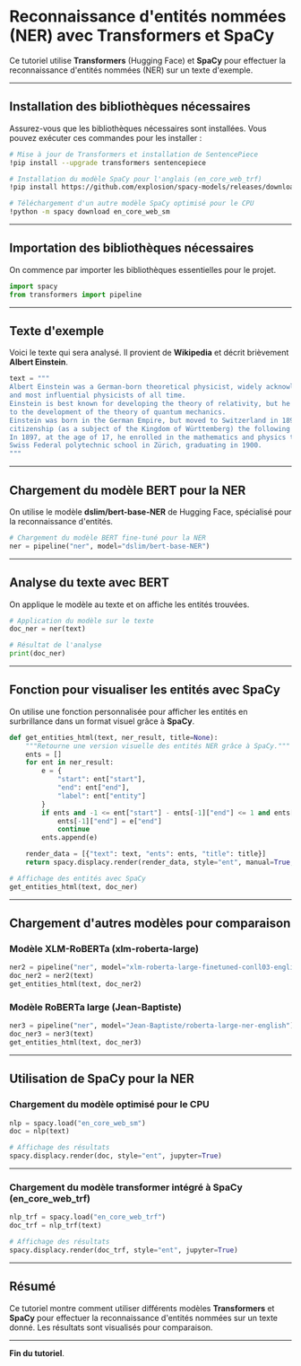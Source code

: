 
# Reconnaissance d'entités nommées (NER) avec Transformers et SpaCy

Ce tutoriel utilise **Transformers** (Hugging Face) et **SpaCy** pour effectuer la reconnaissance d'entités nommées (NER) sur un texte d'exemple.

---

## Installation des bibliothèques nécessaires

Assurez-vous que les bibliothèques nécessaires sont installées. Vous pouvez exécuter ces commandes pour les installer :

```bash
# Mise à jour de Transformers et installation de SentencePiece
!pip install --upgrade transformers sentencepiece

# Installation du modèle SpaCy pour l'anglais (en_core_web_trf)
!pip install https://github.com/explosion/spacy-models/releases/download/en_core_web_trf3.2.0/en_core_web_trf-3.2.0-py3-none-any.whl

# Téléchargement d'un autre modèle SpaCy optimisé pour le CPU
!python -m spacy download en_core_web_sm
```

---

## Importation des bibliothèques nécessaires

On commence par importer les bibliothèques essentielles pour le projet.

```python
import spacy
from transformers import pipeline
```

---

## Texte d'exemple

Voici le texte qui sera analysé. Il provient de **Wikipedia** et décrit brièvement **Albert Einstein**.

```python
text = """
Albert Einstein was a German-born theoretical physicist, widely acknowledged to be one of the greatest
and most influential physicists of all time.
Einstein is best known for developing the theory of relativity, but he also made important contributions
to the development of the theory of quantum mechanics.
Einstein was born in the German Empire, but moved to Switzerland in 1895, forsaking his German
citizenship (as a subject of the Kingdom of Württemberg) the following year.
In 1897, at the age of 17, he enrolled in the mathematics and physics teaching diploma program at the
Swiss Federal polytechnic school in Zürich, graduating in 1900.
"""
```

---

## Chargement du modèle BERT pour la NER

On utilise le modèle **dslim/bert-base-NER** de Hugging Face, spécialisé pour la reconnaissance d'entités.

```python
# Chargement du modèle BERT fine-tuné pour la NER
ner = pipeline("ner", model="dslim/bert-base-NER")
```

---

## Analyse du texte avec BERT

On applique le modèle au texte et on affiche les entités trouvées.

```python
# Application du modèle sur le texte
doc_ner = ner(text)

# Résultat de l'analyse
print(doc_ner)
```

---

## Fonction pour visualiser les entités avec SpaCy

On utilise une fonction personnalisée pour afficher les entités en surbrillance dans un format visuel grâce à **SpaCy**.

```python
def get_entities_html(text, ner_result, title=None):
    """Retourne une version visuelle des entités NER grâce à SpaCy."""
    ents = []
    for ent in ner_result:
        e = {
            "start": ent["start"],
            "end": ent["end"],
            "label": ent["entity"]
        }
        if ents and -1 <= ent["start"] - ents[-1]["end"] <= 1 and ents[-1]["label"] == e["label"]:
            ents[-1]["end"] = e["end"]
            continue
        ents.append(e)

    render_data = [{"text": text, "ents": ents, "title": title}]
    return spacy.displacy.render(render_data, style="ent", manual=True, jupyter=True)

# Affichage des entités avec SpaCy
get_entities_html(text, doc_ner)
```

---

## Chargement d'autres modèles pour comparaison

### Modèle XLM-RoBERTa (xlm-roberta-large)

```python
ner2 = pipeline("ner", model="xlm-roberta-large-finetuned-conll03-english")
doc_ner2 = ner2(text)
get_entities_html(text, doc_ner2)
```

### Modèle RoBERTa large (Jean-Baptiste)

```python
ner3 = pipeline("ner", model="Jean-Baptiste/roberta-large-ner-english")
doc_ner3 = ner3(text)
get_entities_html(text, doc_ner3)
```

---

## Utilisation de SpaCy pour la NER

### Chargement du modèle optimisé pour le CPU

```python
nlp = spacy.load("en_core_web_sm")
doc = nlp(text)

# Affichage des résultats
spacy.displacy.render(doc, style="ent", jupyter=True)
```

---

### Chargement du modèle transformer intégré à SpaCy (en_core_web_trf)

```python
nlp_trf = spacy.load("en_core_web_trf")
doc_trf = nlp_trf(text)

# Affichage des résultats
spacy.displacy.render(doc_trf, style="ent", jupyter=True)
```

---

## Résumé

Ce tutoriel montre comment utiliser différents modèles **Transformers** et **SpaCy** pour effectuer la reconnaissance d'entités nommées sur un texte donné. Les résultats sont visualisés pour comparaison.

---

**Fin du tutoriel**.
